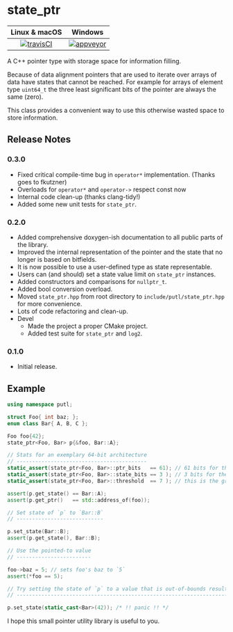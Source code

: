 # state_ptr

|    Linux & macOS    |       Windows       |
|:-------------------:|:-------------------:|
| [![travisCI][1]][2] | [![appveyor][3]][4] |

A C++ pointer type with storage space for information filling.

Because of data alignment pointers that are used to iterate over arrays of data have states that cannot be reached.
For example for arrays of element type `uint64_t` the three least significant bits of the pointer are always the same (zero).

This class provides a convenient way to use this otherwise wasted space to store information.

## Release Notes

### 0.3.0

- Fixed critical compile-time bug in `operator*` implementation. (Thanks goes to fkutzner)
- Overloads for `operator*` and `operator->` respect const now
- Internal code clean-up (thanks clang-tidy!)
- Added some new unit tests for `state_ptr`.

### 0.2.0

- Added comprehensive doxygen-ish documentation to all public parts of the library.
- Improved the internal representation of the pointer and the state that no longer is based on bitfields.
- It is now possible to use a user-defined type as state representable.
- Users can (and should) set a state value limit on `state_ptr` instances.
- Added constructors and comparisons for `nullptr_t`.
- Added bool conversion overload.
- Moved `state_ptr.hpp` from root directory to `include/putl/state_ptr.hpp` for more convenience.
- Lots of code refactoring and clean-up.
- Devel
	- Made the project a proper CMake project.
	- Added test suite for `state_ptr` and `log2`.

### 0.1.0

- Initial release.

## Example

```c++
using namespace putl;

struct Foo{ int baz; };
enum class Bar{ A, B, C };

Foo foo{42};
state_ptr<Foo, Bar> p{&foo, Bar::A};

// Stats for an exemplary 64-bit architecture
// ------------------------------------------
static_assert(state_ptr<Foo, Bar>::ptr_bits   == 61); // 61 bits for the pointer
static_assert(state_ptr<Foo, Bar>::state_bits == 3 ); // 3 bits for the state
static_assert(state_ptr<Foo, Bar>::threshold  == 7 ); // this is the greatest number that can be stored in the pointer's state

assert(p.get_state() == Bar::A);
assert(p.get_ptr()   == std::address_of(foo));

// Set state of `p` to `Bar::B`
// ----------------------------

p.set_state(Bar::B);
assert(p.get_state(), Bar::B);

// Use the pointed-to value
// ------------------------

foo->baz = 5; // sets foo's baz to `5`
assert(*foo == 5);

// Try setting the state of `p` to a value that is out-of-bounds results in a panic
// --------------------------------------------------------------------------------

p.set_state(static_cast<Bar>(42)); /* !! panic !! */
```

I hope this small pointer utility library is useful to you.



[1]: https://travis-ci.org/Robbepop/state_ptr.svg?branch=master
[2]: https://travis-ci.org/Robbepop/state_ptr
[3]: https://ci.appveyor.com/api/projects/status/1vku12gp7ytjn5yo?svg=true
[4]: https://ci.appveyor.com/project/Robbepop/state-ptr/branch/master
